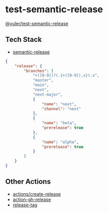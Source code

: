 # test-semantic-release

[@yuler/test-semantic-release](https://npm.im/@yuler/test-semantic-release)

## Tech Stack

-   [semantic-release](https://github.com/semantic-release/semantic-release)

```json
{
	"release": {
		"branches": [
			"+([0-9])?(.{+([0-9]),x}).x",
			"master",
			"main",
			"next",
			"next-major",
			{
				"name": "next",
				"channel": "next"
			},
			{
				"name": "beta",
				"prerelease": true
			},
			{
				"name": "alpha",
				"prerelease": true
			}
		]
	}
}
```

## Other Actions

-   [actions/create-release](https://github.com/actions/create-release)
-   [action-gh-release](https://github.com/softprops/action-gh-release)
-   [release-tag](https://github.com/yyx990803/release-tag)
